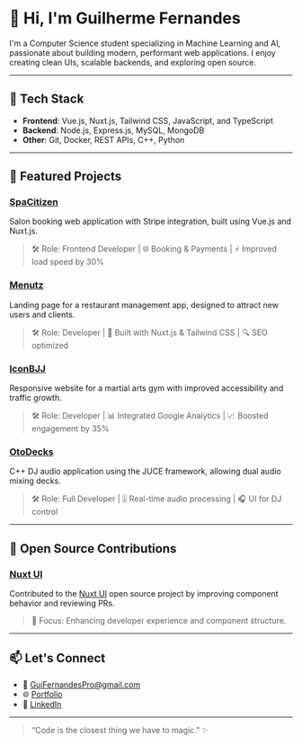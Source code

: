 # 👋 Hi, I'm Guilherme Fernandes

I'm a Computer Science student specializing in Machine Learning and AI, passionate about building modern, performant web applications. I enjoy creating clean UIs, scalable backends, and exploring open source.

---

## 🔧 Tech Stack  
- **Frontend**: Vue.js, Nuxt.js, Tailwind CSS, JavaScript, and TypeScript 
- **Backend**: Node.js, Express.js, MySQL, MongoDB  
- **Other**: Git, Docker, REST APIs, C++, Python

---

## 🚀 Featured Projects

### [SpaCitizen](https://spacitizen.com)  
Salon booking web application with Stripe integration, built using Vue.js and Nuxt.js.  
> 🛠️ Role: Frontend Developer | 🌐 Booking & Payments | ⚡ Improved load speed by 30%

### [Menutz](https://menutz.com)  
Landing page for a restaurant management app, designed to attract new users and clients.  
> 🛠️ Role: Developer | 🧩 Built with Nuxt.js & Tailwind CSS | 🔍 SEO optimized

### [IconBJJ](https://iconbjj.be)  
Responsive website for a martial arts gym with improved accessibility and traffic growth.  
> 🛠️ Role: Developer | 📊 Integrated Google Analytics | 📈 Boosted engagement by 35%

### [OtoDecks](https://github.com/Gui-Fernandes21)  
C++ DJ audio application using the JUCE framework, allowing dual audio mixing decks.  
> 🛠️ Role: Full Developer | 🎚️ Real-time audio processing | 🎧 UI for DJ control

---

## 🌱 Open Source Contributions

### [Nuxt UI](https://github.com/nuxt/ui)  
Contributed to the [Nuxt UI](https://github.com/nuxt/ui) open source project by improving component behavior and reviewing PRs.  
> 🧪 Focus: Enhancing developer experience and component structure.

---

## 📫 Let's Connect  
- 📧 [GuiFernandesPro@gmail.com](mailto:GuiFernandesPro@gmail.com)  
- 🌐 [Portfolio](https://gui-fernandes-web.web.app)  
- 💼 [LinkedIn](https://www.linkedin.com/in/guilherme-fernandes-pro)  

---

> “Code is the closest thing we have to magic.” ✨

<!--
**Gui-Fernandes21/Gui-Fernandes21** is a ✨ _special_ ✨ repository because its `README.md` (this file) appears on your GitHub profile.

Here are some ideas to get you started:

- 🔭 I’m currently working on ...
- 🌱 I’m currently learning ...
- 👯 I’m looking to collaborate on ...
- 🤔 I’m looking for help with ...
- 💬 Ask me about ...
- 📫 How to reach me: ...
- 😄 Pronouns: ...
- ⚡ Fun fact: ...
-->
